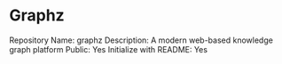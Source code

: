 # Graphz
Repository Name: graphz
Description: A modern web-based knowledge graph platform
Public: Yes
Initialize with README: Yes
